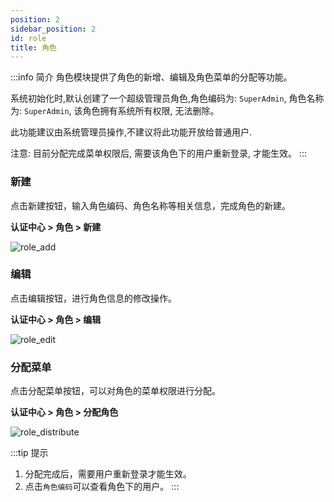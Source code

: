 ```yaml
---
position: 2
sidebar_position: 2
id: role
title: 角色
---
```


:::info 简介
角色模块提供了角色的新增、编辑及角色菜单的分配等功能。

系统初始化时,默认创建了一个超级管理员角色,角色编码为: `SuperAdmin`, 角色名称为: `SuperAdmin`, 该角色拥有系统所有权限, 无法删除。

此功能建议由系统管理员操作,不建议将此功能开放给普通用户.

注意: 目前分配完成菜单权限后, 需要该角色下的用户重新登录, 才能生效。
:::



### 新建
点击新建按钮，输入角色编码、角色名称等相关信息，完成角色的新建。

**认证中心 > 角色 > 新建**

![role_add](http://pic.dinky.org.cn/dinky/docs/test/role_add.png)

### 编辑
点击编辑按钮，进行角色信息的修改操作。

**认证中心 > 角色 > 编辑**

![role_edit](http://pic.dinky.org.cn/dinky/docs/test/role_edit.png)

### 分配菜单
点击分配菜单按钮，可以对角色的菜单权限进行分配。

**认证中心 > 角色 > 分配角色**

![role_distribute](http://pic.dinky.org.cn/dinky/docs/test/role_distribute.png)

:::tip 提示
1. 分配完成后，需要用户重新登录才能生效。
2. 点击`角色编码`可以查看角色下的用户。
:::